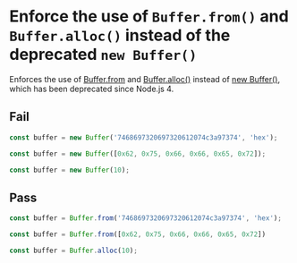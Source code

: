 # Enforce the use of `Buffer.from()` and `Buffer.alloc()` instead of the deprecated `new Buffer()`

<!-- Do not manually modify RULE_NOTICE part -->
<!-- RULE_NOTICE_START -->
<!-- RULE_NOTICE_END -->

Enforces the use of [Buffer.from](https://nodejs.org/api/buffer.html#buffer_class_method_buffer_from_array) and [Buffer.alloc()](https://nodejs.org/api/buffer.html#buffer_class_method_buffer_alloc_size_fill_encoding) instead of [new Buffer()](https://nodejs.org/api/buffer.html#buffer_new_buffer_array), which has been deprecated since Node.js 4.

## Fail

```js
const buffer = new Buffer('7468697320697320612074c3a97374', 'hex');
```

```js
const buffer = new Buffer([0x62, 0x75, 0x66, 0x66, 0x65, 0x72]);
```

```js
const buffer = new Buffer(10);
```

## Pass

```js
const buffer = Buffer.from('7468697320697320612074c3a97374', 'hex');
```

```js
const buffer = Buffer.from([0x62, 0x75, 0x66, 0x66, 0x65, 0x72])
```

```js
const buffer = Buffer.alloc(10);
```

